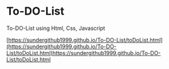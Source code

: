 # To-DO-List
To-DO-List using Html, Css, Javascript




[https://sundergithub1999.github.io/To-DO-List/toDoList.html](https://sundergithub1999.github.io/To-DO-List/toDoList.html)https://sundergithub1999.github.io/To-DO-List/toDoList.html
